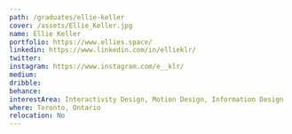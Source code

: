 ```yaml
---
path: /graduates/ellie-keller
cover: /assets/Ellie_Keller.jpg
name: Ellie Keller
portfolio: https://www.ellies.space/
linkedin: https://www.linkedin.com/in/ellieklr/
twitter:
instagram: https://www.instagram.com/e__klr/
medium:
dribble:
behance:
interestArea: Interactivity Design, Motion Design, Information Design
where: Toronto, Ontario
relocation: No
---
```


